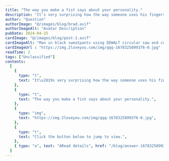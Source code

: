 ```yaml
---
title: "The way you make a fist says about your personality."
description: "It’s very surprising how the way someone uses his fingers to make a fist reveals interesting aspects of the person’s personality. Try forming a fist yourself (in the way that feels the most natural to you) and see what type of fist you have!"
author: "Question"
authorImage: "@/images/blog/brad.avif"
authorImageAlt: "Avatar Description"
pubDate: 2024-04-25
cardImage: "@/images/blog/post-2.avif"
cardImageAlt: "Man in black sweatpants using DEWALT circular saw and cutting a wood plank"
cardImageUrl : "https://img.2loveyou.com/img/qqq-1678325899376-0.jpg"
readTime: 2
tags: ["Unclassified"]
contents:
  [
    {
      type: "t",
      text: "It\u2019s very surprising how the way someone uses his fingers to make a fist reveals interesting aspects of the person\u2019s personality. Try forming a fist yourself (in the way that feels the most natural to you) and see what type of fist you have!",
    },
    {
      type: "t",
      text: "The way you make a fist says about your personality.",
    },
    {
      type: "img",
      text: "https://img.2loveyou.com/img/qqq-1678325899376-0.jpg",
    },
    {
      type: "t",
      text: "Click the button below to jump to view.",
    },
    { type: "a", text: "ARead details", href: "/blog/answer-1678325899376-384926/" },
  ]
---
```


